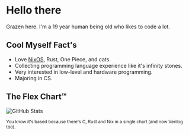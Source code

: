 # Hello there

Grazen here. I'm a 19 year human being old who likes to code a lot.

## Cool Myself Fact's

- Love [NixOS](https://nixos.org/), Rust, One Piece, and cats.
- Collecting programming language experience like it's infinity stones.
- Very interested in low-level and hardware programming.
- Majoring in CS.

## The Flex Chart&trade;

![GitHub Stats](https://github-readme-stats-beta-two-66.vercel.app/api/top-langs?username=Grazen0&theme=transparent&layout=compact&exclude_repo=GamerClass)

<sup>You know it's based because there's C, Rust and Nix in a single chart (and now Verilog too).</sup>

